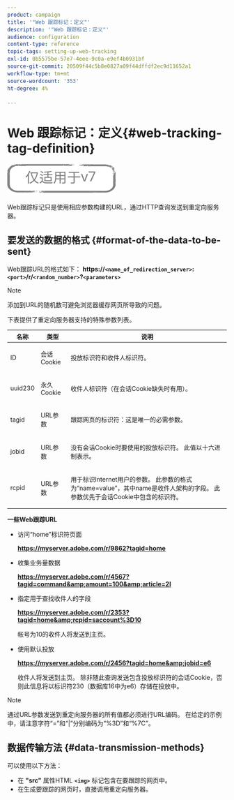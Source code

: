 ```yaml
---
product: campaign
title: '"Web 跟踪标记：定义"'
description: '"Web 跟踪标记：定义"'
audience: configuration
content-type: reference
topic-tags: setting-up-web-tracking
exl-id: 0b5575be-57e7-4eee-9c0a-e9ef4b0931bf
source-git-commit: 20509f44c5b8e0827a09f44dffdf2ec9d11652a1
workflow-type: tm+mt
source-wordcount: '353'
ht-degree: 4%

---
```


# Web 跟踪标记：定义{#web-tracking-tag-definition}

![](../../assets/v7-only.svg)

Web跟踪标记只是使用相应参数构建的URL，通过HTTP查询发送到重定向服务器。

## 要发送的数据的格式 {#format-of-the-data-to-be-sent}

Web跟踪URL的格式如下： **https://`<name_of_redirection_server>`:`<port>`/r/`<random_number>`?`<parameters>`**

>[!NOTE]
>
>添加到URL的随机数可避免浏览器缓存网页所导致的问题。

下表提供了重定向服务器支持的特殊参数列表。

<table>
                     <thead>
                        <tr>
                           <th>名称</th>
                           <th>类型</th>
                           <th>说明</th> 
                        </tr> 
                     </thead>
                     <tbody>
                        <tr>
                           <td>
                              <p>ID</p> 
                           </td>
                           <td>
                              <p>会话Cookie</p> 
                           </td>
                           <td>
                              <p>投放标识符和收件人标识符。</p> 
                           </td> 
                        </tr>
                        <tr>
                           <td>
                              <p>uuid230</p> 
                           </td>
                           <td>
                              <p>永久Cookie</p> 
                           </td>
                           <td>
                              <p>收件人标识符（在会话Cookie缺失时有用）。</p> 
                           </td> 
                        </tr>
                        <tr>
                           <td>
                              <p>tagid</p> 
                           </td>
                           <td>
                              <p>URL参数</p> 
                           </td>
                           <td>
                              <p>跟踪网页的标识符：这是唯一的必需参数。</p> 
                           </td> 
                        </tr>
                        <tr>
                           <td>
                              <p>jobid</p> 
                           </td>
                           <td>
                              <p>URL参数</p> 
                           </td>
                           <td>
                              <p>没有会话Cookie时要使用的投放标识符。 此值以十六进制表示。
                              </p> 
                           </td> 
                        </tr>
                        <tr>
                           <td>
                              <p>rcpid</p> 
                           </td>
                           <td>
                              <p>URL参数</p> 
                           </td>
                           <td>
                              <p>用于标识Internet用户的参数。 此参数的格式为“name=value”，其中name是收件人架构的字段。 此参数优先于会话Cookie中包含的标识符。
                              </p> 
                           </td> 
                        </tr> 
                     </tbody>  
                  </table>

**一些Web跟踪URL**

* 访问“home”标识符页面

   **https://myserver.adobe.com/r/9862?tagid=home**

* 收集业务量数据

   **https://myserver.adobe.com/r/4567?tagid=command&amp;amount=100&amp;article=2l**

* 指定用于查找收件人的字段

   **https://myserver.adobe.com/r/2353?tagid=home&amp;rcpid=saccount%3D10**

   帐号为10的收件人将发送到主页。

* 使用默认投放

   **https://myserver.adobe.com/r/2456?tagid=home&amp;jobid=e6**

   收件人将发送到主页。 除非随此查询发送包含投放标识符的会话Cookie，否则此信息将以标识符230（数据库16中为e6）存储在投放中。

>[!NOTE]
>
>通过URL参数发送到重定向服务器的所有值都必须进行URL编码。 在给定的示例中，请注意字符“=”和“|”分别编码为“%3D”和“%7C”。

## 数据传输方法 {#data-transmission-methods}

可以使用以下方法：

* 在 **&quot;src&quot;** 属性HTML **`<img>`** 标记包含在要跟踪的网页中。
* 在生成要跟踪的网页时，直接调用重定向服务器。
